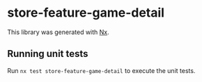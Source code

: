 # store-feature-game-detail

This library was generated with [Nx](https://nx.dev).


## Running unit tests

Run `nx test store-feature-game-detail` to execute the unit tests.

